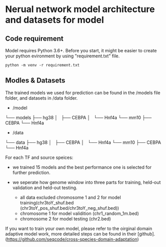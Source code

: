 # Nerual network model architecture and datasets for model

## Code requirement
Model requires Python 3.6+. Before you start, it might be easier to create your python evironment by using "requirement.txt" file.

```
python -m venv -r requirement.txt
```

## Modles & Datasets
The trained models we used for prediction can be found in the /models file folder, and datasets in /data folder.

- /model

└── models
    ├── hg38
    │   ├── CEBPA
    │   └── Hnf4a
    └── mm10
        ├── CEBPA
        └── Hnf4a
- /data	

└── data
    ├── hg38
    │   ├── CEBPA
    │   └── Hnf4a
    └── mm10
        ├── CEBPA
        └── Hnf4a

For each TF and source speices:

- we trained 15 models and the best performance one is selected for further prediction.

- we seperate how genome window into three parts for training, held-out validation and held-out testing.
  - all data excluded chromosome 1 and 2 for model training(chr3toY_shuf.bed (chr3toY_pos_shuf.bed/chr3toY_neg_shuf.bed))
  - chromosome 1 for model validition (chr1_random_1m.bed)
  - chromosome 2 for model testing (chr2.bed)
  
 
If you want to train your own model, please refer to the oirginal domain adaptive model work, more detailed steps can be found in their [github].(https://github.com/seqcode/cross-species-domain-adaptation)


